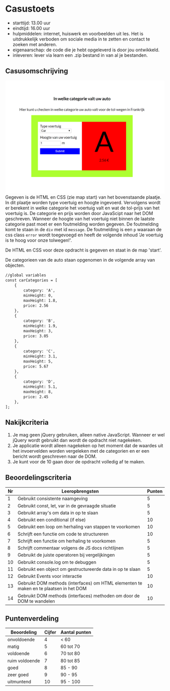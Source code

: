 # Casustoets

- starttijd: 13.00 uur
- eindtijd: 16.00 uur
- hulpmiddelen: internet, huiswerk en voorbeelden uit les. Het is uitdrukkelijk verboden om sociale media in te zetten en contact te zoeken met anderen.
- eigenaarschap: de code die je hebt opgeleverd is door jou ontwikkeld.
- inleveren: lever via learn een .zip bestand in van al je bestanden.

## Casusomschrijving

![Car Category](car-category.png)
Gegeven is de HTML en CSS (zie map start) van het bovenstaande plaatje. In dit plaatje worden type voertuig en hoogte ingevoerd. Vervolgens wordt er berekent in welke categorie het voertuig valt en wat de tol-prijs van het voertuig is. De categorie en prijs worden door JavaScipt naar het DOM geschreven. Wanneer de hoogte van het voertuig niet binnen de laatste categorie past moet er een foutmelding worden gegeven. De foutmelding komt te staan in de `div` met id `message`. De foutmelding is een `p` waaraan de css class `error` wordt toegevoegd en heeft de volgende inhoud 'Je voertuig is te hoog voor onze tolwegen!'.

De HTML en CSS voor deze opdracht is gegeven en staat in de map 'start'.

De categorieen van de auto staan opgenomen in de volgende array van objecten.

```
//global variables
const carCategories = [
    {
        category: 'A',
        minHeight: 0,
        maxHeight: 1.8,
        price: 2.56
    },
    {
        category: 'B',
        minHeight: 1.9,
        maxHeight: 3,
        price: 3.05
    },
    {
        category: 'C',
        minHeight: 3.1,
        maxHeight: 5,
        price: 5.67
    },
    {
        category: 'D',
        minHeight: 5.1,
        maxHeight: 8,
        price: 2.45
    },
];
```

## Nakijkcriteria

1. Je mag geen jQuery gebruiken, alleen native JavaScript. Wanneer er wel jQuery wordt gebruikt dan wordt de opdracht niet nagekeken.
2. Je applicatie wordt alleen nagekeken op het moment dat de waardes uit het invoervelden worden vergeleken met de categorien en er een bericht wordt geschreven naar de DOM.
3. Je kunt voor de 10 gaan door de opdracht volledig af te maken.

## Beoordelingscriteria

Nr | Leeropbrengsten | Punten
---|---|---
1 | Gebruikt consistente naamgeving | 5
2 | Gebruikt const, let, var in de gevraagde situatie | 5
3 | Gebruikt array's om data in op te slaan | 5
4 | Gebruikt een conditional (if else)| 10
5 | Gebruikt een loop om herhaling van stappen te voorkomen | 10
6 | Schrijft een functie om code te structureren | 10
7 | Schrijft een functie om herhaling te voorkomen | 5
8 | Schrijft commentaar volgens de JS docs richtlijnen | 5
9 | Gebruikt de juiste operatoren bij vergelijkingen | 5
10 | Gebruikt console.log om te debuggen | 5
11 | Gebruikt een object om gestructureerde data in op te slaan | 5
12 | Gebruikt Events voor interactie | 10
13 | Gebruikt DOM methods (interfaces) om HTML elementen te maken en te plaatsen in het DOM | 10
14 | Gebruikt DOM methods (interfaces) methoden om door de DOM te wandelen | 10

## Puntenverdeling

Beoordeling | Cijfer | Aantal punten
---|---|---
onvoldoende | 4 | < 60
matig | 5 | 60 tot 70
voldoende | 6 | 70 tot 80
ruim voldoende | 7 | 80 tot 85
goed | 8 | 85 - 90
zeer goed | 9 | 90 - 95
uitmuntend | 10 | 95 - 100